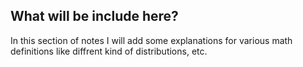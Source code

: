 ## What will be include here?
In this section of notes I will add some explanations for various math definitions like diffrent kind of distributions, etc.
